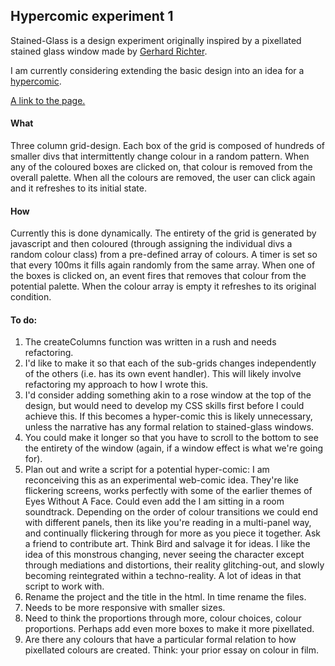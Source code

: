 ## Hypercomic experiment 1

Stained-Glass is a design experiment originally inspired by a pixellated stained glass window made by [Gerhard Richter](http://media.tumblr.com/tumblr_lz4rky6FKd1qggdq1.jpg).

I am currently considering extending the basic design into an idea for a [hypercomic](https://en.wikipedia.org/wiki/Hypercomics).

[A link to the page.](http://bradreeder.github.io/Hypercomic-Experiment-1/index.html)

#### What

Three column grid-design. Each box of the grid is composed of hundreds of smaller divs that intermittently change colour in a random pattern. When any of the coloured boxes are clicked on, that colour is removed from the overall palette. When all the colours are removed, the user can click again and it refreshes to its initial state.

#### How

Currently this is done dynamically. The entirety of the grid is generated by javascript and then coloured (through assigning the individual divs a random colour class) from a pre-defined array of colours. A timer is set so that every 100ms it fills again randomly from the same array. When one of the boxes is clicked on, an event fires that removes that colour from the potential palette. When the colour array is empty it refreshes to its original condition.

#### To do:

1. The createColumns function was written in a rush and needs refactoring.
2. I'd like to make it so that each of the sub-grids changes independently of the others (i.e. has its own event handler). This will likely involve refactoring my approach to how I wrote this.
3. I'd consider adding something akin to a rose window at the top of the design, but would need to develop my CSS skills first before I could achieve this. If this becomes a hyper-comic this is likely unnecessary, unless the narrative has any formal relation to stained-glass windows.
4. You could make it longer so that you have to scroll to the bottom to see the entirety of the window (again, if a window effect is what we're going for).
5. Plan out and write a script for a potential hyper-comic:
I am reconceiving this as an experimental web-comic idea. They're like flickering screens, works perfectly with some of the earlier themes of Eyes Without A Face. Could even add the I am sitting in a room soundtrack. Depending on the order of colour transitions we could end with different panels, then its like you're reading in a multi-panel way, and continually flickering through for more as you piece it together. Ask a friend to contribute art. Think Bird and salvage it for ideas. I like the idea of this monstrous changing, never seeing the character except through mediations and distortions, their reality glitching-out, and slowly becoming reintegrated within a techno-reality. A lot of ideas in that script to work with.
6. Rename the project and the title in the html. In time rename the files.
7. Needs to be more responsive with smaller sizes.
8. Need to think the proportions through more, colour choices, colour proportions. Perhaps add even more boxes to make it more pixellated.
9. Are there any colours that have a particular formal relation to how pixellated colours are created. Think: your prior essay on colour in film.

